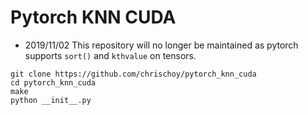 # Pytorch KNN CUDA


- 2019/11/02 This repository will no longer be maintained as pytorch supports `sort()` and `kthvalue` on tensors.

```shell
git clone https://github.com/chrischoy/pytorch_knn_cuda
cd pytorch_knn_cuda
make
python __init__.py
```
